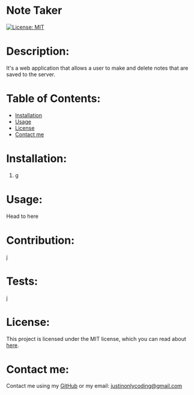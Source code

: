 # Note Taker

[![License: MIT](https://img.shields.io/badge/License-MIT-yellow.svg)](https://opensource.org/licenses/MIT)

# Description:

It's a web application that allows a user to make and delete notes that are saved to the server.

# Table of Contents:

- [Installation](#installation)
- [Usage](#usage)
- [License](#license)
- [Contact me](#contact-me)

# Installation:

1. g

# Usage:

Head to here

# Contribution:

j

# Tests:

j

# License:

This project is licensed under the MIT license, which you can read about [here](https://opensource.org/licenses/MIT).

# Contact me:

Contact me using my [GitHub](https://github.com/Justinean) or my email: justinonlycoding@gmail.com

